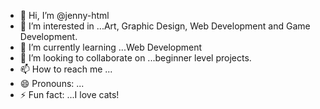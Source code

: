 - 👋 Hi, I’m @jenny-html
- 👀 I’m interested in ...Art, Graphic Design, Web Development and Game Development.
- 🌱 I’m currently learning ...Web Development
- 💞️ I’m looking to collaborate on ...beginner level projects.
- 📫 How to reach me ...
- 😄 Pronouns: ...
- ⚡ Fun fact: ...I love cats!

<!---
jenny-html/jenny-html is a ✨ special ✨ repository because its `README.md` (this file) appears on your GitHub profile.
You can click the Preview link to take a look at your changes.
--->
